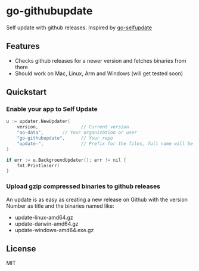 go-githubupdate
===============

Self update with github releases. Inspired by [go-selfupdate](https://github.com/sanbornm/go-selfupdate)

## Features

* Checks github releases for a newer version and fetches binaries from there
* Should work on Mac, Linux, Arm and Windows (will get tested soon)

## Quickstart

### Enable your app to Self Update

```go
u := updater.NewUpdater(
    version,                // Current version
    "ao-data",       // Your organization or user
    "go-githubupdate",      // Your repo
    "update-",              // Prefix for the files, full name will be eg: update-linux-amd64.gz, update-windows-amd64.exe.gz
)

if err := u.BackgroundUpdater(); err != nil {
    fmt.Println(err)
}
```

### Upload gzip compressed binaries to github releases

An update is as easy as creating a new release on Github with the version Number as title
and the binaries named like:

- update-linux-amd64.gz
- update-darwin-amd64.gz
- update-windows-amd64.exe.gz


## License

MIT
